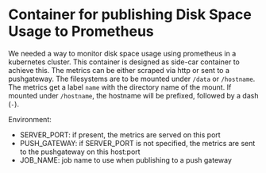 # Container for publishing Disk Space Usage to Prometheus

We needed a way to monitor disk space usage using prometheus in a kubernetes cluster. This container is designed as side-car container to achieve this. The metrics can be either scraped via http or sent to a pushgateway. The filesystems are to be mounted under `/data` or `/hostname`. The metrics get a label `name` with the directory name of the mount. If mounted under `/hostname`, the hostname will be prefixed, followed by a dash (`-`).

Environment:
* SERVER_PORT: if present, the metrics are served on this port
* PUSH_GATEWAY: if SERVER_PORT is not specified, the metrics are sent to the pushgateway on this host:port
* JOB_NAME: job name to use when publishing to a push gateway